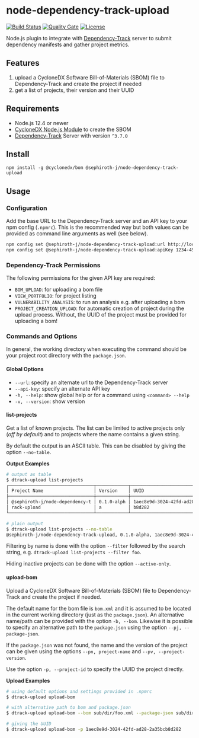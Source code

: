 # node-dependency-track-upload

[![Build Status](https://travis-ci.com/sephiroth-j/node-dependency-track-upload.svg?branch=master)](https://travis-ci.com/sephiroth-j/node-dependency-track-upload) [![Quality Gate](https://sonarcloud.io/api/project_badges/measure?project=de.sephiroth-j%3Anode-dependency-track-upload&metric=alert_status)](https://sonarcloud.io/dashboard?id=de.sephiroth-j%3Anode-dependency-track-upload) [![License](https://img.shields.io/badge/License-Apache%202.0-blue.svg)](https://opensource.org/licenses/Apache-2.0)

Node.js plugin to integrate with [Dependency-Track](https://dependencytrack.org/) server to submit dependency manifests and gather project metrics.

## Features
1. upload a CycloneDX Software Bill-of-Materials (SBOM) file to Dependency-Track and create the project if needed
2. get a list of projects, their version and their UUID

## Requirements
- Node.js 12.4 or newer
- [CycloneDX Node.js Module](https://www.npmjs.com/package/@cyclonedx/bom) to create the SBOM
- [Dependency-Track](https://dependencytrack.org/) Server with version `^3.7.0`

## Install
```
npm install -g @cyclonedx/bom @sephiroth-j/node-dependency-track-upload
```

## Usage
### Configuration

Add the base URL to the Dependency-Track server and an API key to your npm config (`.npmrc`). This is the recommended way but both values can be provided as command line arguments as well (see below).

```bash
npm config set @sephiroth-j/node-dependency-track-upload:url http://localhost:8080
npm config set @sephiroth-j/node-dependency-track-upload:apiKey 1234-456879...
```

### Dependency-Track Permissions

The following permissions for the given API key are required:

- `BOM_UPLOAD`: for uploading a bom file
- `VIEW_PORTFOLIO`: for project listing
- `VULNERABILITY_ANALYSIS`: to run an analysis e.g. after uploading a bom
- `PROJECT_CREATION_UPLOAD`: for automatic creation of project during the upload process. Without, the UUID of the project must be provided for uploading a bom!

### Commands and Options
In general, the working directory when executing the command should be your project root directory with the `package.json`.

#### Global Options
- `--url`: specify an alternate url to the Dependency-Track server
- `--api-key`: specify an alternate API key
- `-h, --help`: show global help or for a command using `<command> --help`
- `-v, --version`: show version

#### list-projects
Get a list of known projects. The list can be limited to active projects only (_off by default_) and to projects where the name contains a given string.

By default the output is an ASCII table. This can be disabled by giving the option `--no-table`.

**Output Examples**

```bash
# output as table
$ dtrack-upload list-projects
┌────────────────────────────────┬────────────┬────────────────────────────────┐
│ Project Name                   │ Version    │ UUID                           │
├────────────────────────────────┼────────────┼────────────────────────────────┤
│ @sephiroth-j/node-dependency-t │ 0.1.0-alph │ 1aec8e9d-3024-42fd-ad28-2a35bc │
│ rack-upload                    │ a          │ b8d282                         │
└────────────────────────────────┴────────────┴────────────────────────────────┘

# plain output
$ dtrack-upload list-projects --no-table
@sephiroth-j/node-dependency-track-upload, 0.1.0-alpha, 1aec8e9d-3024-42fd-ad28-2a35bcb8d282
```

Filtering by name is done with the option `--filter` followed by the search string, e.g. `dtrack-upload list-projects --filter foo`.

Hiding inactive projects can be done with the option `--active-only`.

#### upload-bom
Upload a CycloneDX Software Bill-of-Materials (SBOM) file to Dependency-Track and create the project if needed.

The default name for the bom file is `bom.xml` and it is assumed to be located in the current working directory (just as the `package.json`). An alternative name/path can be provided with the option `-b, --bom`. Likewise it is possible to specify an alternative path to the `package.json` using the option `--pj, --package-json`.

If the `package.json` was not found, the name and the version of the project can be given using the options `--pn, project-name` and `--pv, --project-version`.

Use the option `-p, --project-id` to specify the UUID the project directly.

**Upload Examples**

```bash
# using default options and settings provided in .npmrc
$ dtrack-upload upload-bom

# with alternative path to bom and package.json
$ dtrack-upload upload-bom --bom sub/dir/foo.xml --package-json sub/dir/package.json

# giving the UUID
$ dtrack-upload upload-bom -p 1aec8e9d-3024-42fd-ad28-2a35bcb8d282
```
